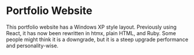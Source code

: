 # Portfolio Website

This portfolio website has a Windows XP style layout. Previously using React, it has now been rewritten in htmx, plain HTML, and Ruby. Some people might think it is a downgrade, but it is a steep upgrade performance and personality-wise.